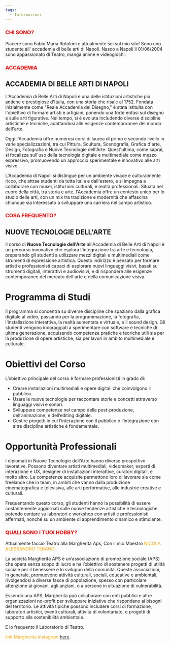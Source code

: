 ```yaml
---
tags:
  - Informazioni
---
```



### <font color="red">CHI SONO?</font></li>

Piacere sono Fabio Maria Rotoloni e attualmente sei sul mio sito!
Sono uno studente all' accademia di belle arti di Napoli.
Nasco a Napoli il 01/06/2004 sono appassionato di Teatro, manga anime e videogiochi.

### <font color="red">ACCADEMIA</font></li>

## ACCADEMIA DI BELLE ARTI DI NAPOLI

L'Accademia di Belle Arti di Napoli è una delle istituzioni artistiche più antiche e prestigiose d'Italia, con una storia che risale al 1752. Fondata inizialmente come "Reale Accademia del Disegno," è stata istituita con l'obiettivo di formare artisti e artigiani, ponendo una forte enfasi sul disegno e sulle arti figurative. Nel tempo, si è evoluta includendo diverse discipline artistiche e tecniche, adattandosi alle esigenze contemporanee del mondo dell'arte.

Oggi l'Accademia offre numerosi corsi di laurea di primo e secondo livello in varie specializzazioni, tra cui Pittura, Scultura, Scenografia, Grafica d'arte, Design, Fotografia e Nuove Tecnologie dell'Arte. Quest'ultima, come saprai, si focalizza sull'uso della tecnologia digitale e multimediale come mezzo espressivo, promuovendo un approccio sperimentale e innovativo alle arti visive. 

L'Accademia di Napoli si distingue per un ambiente vivace e culturalmente ricco, che attrae studenti da tutta Italia e dall'estero, e si impegna a collaborare con musei, istituzioni culturali, e realtà professionali. Situata nel cuore della città, tra storia e arte, l'Accademia offre un contesto unico per lo studio delle arti, con un mix tra tradizione e modernità che affascina chiunque sia interessato a sviluppare una carriera nel campo artistico.

### <font color="red">COSA FREQUENTO?</font></li>

## NUOVE TECNOLOGIE DELL'ARTE

Il corso di **Nuove Tecnologie dell'Arte** all'Accademia di Belle Arti di Napoli è un percorso innovativo che esplora l'integrazione tra arte e tecnologia, preparando gli studenti a utilizzare mezzi digitali e multimediali come strumenti di espressione artistica. Questo indirizzo è pensato per formare artisti e professionisti capaci di esplorare nuovi linguaggi visivi, basati su strumenti digitali, interattivi e audiovisivi, e di rispondere alle esigenze contemporanee del mercato dell'arte e della comunicazione visiva.

# Programma di Studi
Il programma si concentra su diverse discipline che spaziano dalla grafica digitale al video, passando per la programmazione, la fotografia, l'installazione interattiva, la realtà aumentata e virtuale, e il sound design. Gli studenti vengono incoraggiati a sperimentare con software e tecniche di ultima generazione, acquisendo competenze pratiche e teoriche utili sia per la produzione di opere artistiche, sia per lavori in ambito multimediale e culturale.

# Obiettivi del Corso
L’obiettivo principale del corso è formare professionisti in grado di:
- Creare installazioni multimediali e opere digitali che coinvolgono il pubblico.
- Usare le nuove tecnologie per raccontare storie e concetti attraverso linguaggi visivi e sonori.
- Sviluppare competenze nel campo della post-produzione, dell’animazione, e dell’editing digitale.
- Gestire progetti in cui l’interazione con il pubblico o l’integrazione con altre discipline artistiche è fondamentale.

# Opportunità Professionali
I diplomati in Nuove Tecnologie dell'Arte hanno diverse prospettive lavorative. Possono diventare artisti multimediali, videomaker, esperti di interazione e UX, designer di installazioni interattive, curatori digitali, e molto altro. Le competenze acquisite permettono loro di lavorare sia come freelance che in team, in ambiti che vanno dalla produzione cinematografica e televisiva, alle arti performative, alle industrie creative e culturali.

Frequentando questo corso, gli studenti hanno la possibilità di essere costantemente aggiornati sulle nuove tendenze artistiche e tecnologiche, potendo contare su laboratori e workshop con artisti e professionisti affermati, nonché su un ambiente di apprendimento dinamico e stimolante.

### <font color="red">QUALI SONO I TUOI HOBBY?</font></li>

Attualmente faccio Teatro alla Margherita Aps, Con il mio Maestro <font color="orange">NICOLA ALESSANDRO TEBANO</font></li>

La società Margherita APS è un’associazione di promozione sociale (APS) che opera senza scopo di lucro e ha l’obiettivo di sostenere progetti di utilità sociale per il benessere e lo sviluppo della comunità. Queste associazioni, in generale, promuovono attività culturali, sociali, educative e ambientali, rivolgendosi a diverse fasce di popolazione, spesso con particolare attenzione ai giovani, agli anziani, o a persone in situazione di vulnerabilità.

Essendo una APS, Margherita può collaborare con enti pubblici e altre organizzazioni no-profit per sviluppare iniziative che rispondano ai bisogni del territorio. Le attività tipiche possono includere corsi di formazione, laboratori artistici, eventi culturali, attività di volontariato, e progetti di supporto alla sostenibilità ambientale. 

E io frequento il Laboratorio di Teatro.
 
<p><font color="orange">link Margherita instagram</font></li> <a href="https://www.instagram.com/lamargheritaps/" target="_blank">here</a>.</p>


